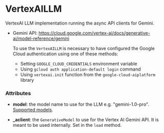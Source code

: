 # VertexAILLM


VertexAI LLM implementation running the async API clients for Gemini.



- Gemini API: https://cloud.google.com/vertex-ai/docs/generative-ai/model-reference/gemini

    To use the `VertexAILLM` is necessary to have configured the Google Cloud authentication
    using one of these methods:

    - Setting `GOOGLE_CLOUD_CREDENTIALS` environment variable
    - Using `gcloud auth application-default login` command
    - Using `vertexai.init` function from the `google-cloud-aiplatform` library



### Attributes

- **model**: the model name to use for the LLM e.g. "gemini-1.0-pro". [Supported models](https://cloud.google.com/vertex-ai/generative-ai/docs/learn/models).

- **_aclient**: the `GenerativeModel` to use for the Vertex AI Gemini API. It is meant  to be used internally. Set in the `load` method.








